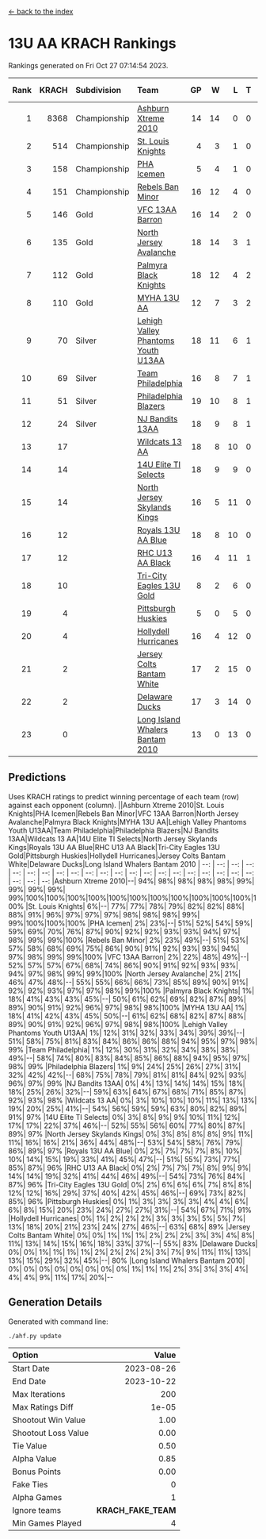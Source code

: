 [<- back to the index](readme.md)
# 13U AA KRACH Rankings
Rankings generated on Fri Oct 27 07:14:54 2023.

Rank|KRACH|Subdivision|Team|GP|W|L|T|OTW|OTL|SoS|Exp Wins|Win Diff
---:|---:|:---|:---|---:|---:|---:|---:|---:|---:|---:|---:|---:
1|8368|Championship|[Ashburn Xtreme 2010](https://gamesheetstats.com/seasons/3659/teams/140527/schedule)|14|14|0|0|0|0|101|14.8|-0.0
2|514|Championship|[St. Louis Knights](https://gamesheetstats.com/seasons/3659/teams/143323/schedule)|4|3|1|0|0|0|1699|3.8|-0.0
3|158|Championship|[PHA Icemen](https://gamesheetstats.com/seasons/3659/teams/143321/schedule)|5|4|1|0|0|0|54|4.9|0.0
4|151|Championship|[Rebels Ban Minor](https://gamesheetstats.com/seasons/3659/teams/140539/schedule)|16|12|4|0|0|0|1015|12.9|0.0
5|146|Gold|[VFC 13AA Barron](https://gamesheetstats.com/seasons/3659/teams/140544/schedule)|16|14|2|0|1|0|27|14.9|0.0
6|135|Gold|[North Jersey Avalanche](https://gamesheetstats.com/seasons/3659/teams/140535/schedule)|18|14|3|1|0|0|469|15.4|0.0
7|112|Gold|[Palmyra Black Knights](https://gamesheetstats.com/seasons/3659/teams/140537/schedule)|18|12|4|2|0|0|910|13.9|0.0
8|110|Gold|[MYHA 13U AA](https://gamesheetstats.com/seasons/3659/teams/140533/schedule)|12|7|3|2|1|0|86|8.9|0.0
9|70|Silver|[Lehigh Valley Phantoms Youth U13AA](https://gamesheetstats.com/seasons/3659/teams/140531/schedule)|18|11|6|1|0|2|488|12.4|0.0
10|69|Silver|[Team Philadelphia](https://gamesheetstats.com/seasons/3659/teams/140542/schedule)|16|8|7|1|0|0|1042|9.4|0.0
11|51|Silver|[Philadelphia Blazers](https://gamesheetstats.com/seasons/3659/teams/140538/schedule)|19|10|8|1|2|0|884|11.4|0.0
12|24|Silver|[NJ Bandits 13AA](https://gamesheetstats.com/seasons/3659/teams/140534/schedule)|18|9|8|1|2|2|486|10.4|0.0
13|17||[Wildcats 13 AA](https://gamesheetstats.com/seasons/3659/teams/140545/schedule)|18|8|10|0|0|0|50|8.9|0.0
14|14||[14U Elite TI Selects](https://gamesheetstats.com/seasons/3659/teams/140526/schedule)|18|9|9|0|1|1|42|9.9|0.0
15|14||[North Jersey Skylands Kings](https://gamesheetstats.com/seasons/3659/teams/140536/schedule)|16|5|11|0|1|0|72|5.9|0.0
16|12||[Royals 13U AA Blue](https://gamesheetstats.com/seasons/3659/teams/140541/schedule)|18|8|10|0|0|1|59|8.9|0.0
17|12||[RHC U13 AA Black](https://gamesheetstats.com/seasons/3659/teams/140540/schedule)|16|4|11|1|0|0|62|5.4|0.0
18|10||[Tri-City Eagles 13U Gold](https://gamesheetstats.com/seasons/3659/teams/140543/schedule)|8|2|6|0|0|1|68|2.9|0.0
19|4||[Pittsburgh Huskies](https://gamesheetstats.com/seasons/3659/teams/149413/schedule)|5|0|5|0|0|0|1476|0.9|0.0
20|4||[Hollydell Hurricanes](https://gamesheetstats.com/seasons/3659/teams/140529/schedule)|16|4|12|0|0|0|557|4.9|0.0
21|2||[Jersey Colts Bantam White](https://gamesheetstats.com/seasons/3659/teams/140530/schedule)|17|2|15|0|0|1|56|2.9|0.0
22|2||[Delaware Ducks](https://gamesheetstats.com/seasons/3659/teams/140528/schedule)|17|3|14|0|0|0|35|3.9|0.0
23|0||[Long Island Whalers Bantam 2010](https://gamesheetstats.com/seasons/3659/teams/140532/schedule)|13|0|13|0|0|0|50|0.9|0.0

## Predictions
Uses KRACH ratings to predict winning percentage of each team (row) against each opponent (column).
||Ashburn Xtreme 2010|St. Louis Knights|PHA Icemen|Rebels Ban Minor|VFC 13AA Barron|North Jersey Avalanche|Palmyra Black Knights|MYHA 13U AA|Lehigh Valley Phantoms Youth U13AA|Team Philadelphia|Philadelphia Blazers|NJ Bandits 13AA|Wildcats 13 AA|14U Elite TI Selects|North Jersey Skylands Kings|Royals 13U AA Blue|RHC U13 AA Black|Tri-City Eagles 13U Gold|Pittsburgh Huskies|Hollydell Hurricanes|Jersey Colts Bantam White|Delaware Ducks|Long Island Whalers Bantam 2010
| --: | --: | --: | --: | --: | --: | --: | --: | --: | --: | --: | --: | --: | --: | --: | --: | --: | --: | --: | --: | --: | --: | --: | --: 
|Ashburn Xtreme 2010|--| 94%| 98%| 98%| 98%| 98%| 99%| 99%| 99%| 99%| 99%|100%|100%|100%|100%|100%|100%|100%|100%|100%|100%|100%|100%
|St. Louis Knights|  6%|--| 77%| 77%| 78%| 79%| 82%| 82%| 88%| 88%| 91%| 96%| 97%| 97%| 97%| 98%| 98%| 98%| 99%| 99%|100%|100%|100%
|PHA Icemen|  2%| 23%|--| 51%| 52%| 54%| 59%| 59%| 69%| 70%| 76%| 87%| 90%| 92%| 92%| 93%| 93%| 94%| 97%| 98%| 99%| 99%|100%
|Rebels Ban Minor|  2%| 23%| 49%|--| 51%| 53%| 57%| 58%| 68%| 69%| 75%| 86%| 90%| 91%| 92%| 93%| 93%| 94%| 97%| 98%| 99%| 99%|100%
|VFC 13AA Barron|  2%| 22%| 48%| 49%|--| 52%| 57%| 57%| 67%| 68%| 74%| 86%| 90%| 91%| 92%| 93%| 93%| 94%| 97%| 98%| 99%| 99%|100%
|North Jersey Avalanche|  2%| 21%| 46%| 47%| 48%|--| 55%| 55%| 66%| 66%| 73%| 85%| 89%| 90%| 91%| 92%| 92%| 93%| 97%| 97%| 98%| 99%|100%
|Palmyra Black Knights|  1%| 18%| 41%| 43%| 43%| 45%|--| 50%| 61%| 62%| 69%| 82%| 87%| 89%| 89%| 90%| 91%| 92%| 96%| 97%| 98%| 98%|100%
|MYHA 13U AA|  1%| 18%| 41%| 42%| 43%| 45%| 50%|--| 61%| 62%| 68%| 82%| 87%| 88%| 89%| 90%| 91%| 92%| 96%| 97%| 98%| 98%|100%
|Lehigh Valley Phantoms Youth U13AA|  1%| 12%| 31%| 32%| 33%| 34%| 39%| 39%|--| 51%| 58%| 75%| 81%| 83%| 84%| 86%| 86%| 88%| 94%| 95%| 97%| 98%| 99%
|Team Philadelphia|  1%| 12%| 30%| 31%| 32%| 34%| 38%| 38%| 49%|--| 58%| 74%| 80%| 83%| 84%| 85%| 86%| 88%| 94%| 95%| 97%| 98%| 99%
|Philadelphia Blazers|  1%|  9%| 24%| 25%| 26%| 27%| 31%| 32%| 42%| 42%|--| 68%| 75%| 78%| 79%| 81%| 81%| 84%| 92%| 93%| 96%| 97%| 99%
|NJ Bandits 13AA|  0%|  4%| 13%| 14%| 14%| 15%| 18%| 18%| 25%| 26%| 32%|--| 59%| 63%| 64%| 67%| 68%| 71%| 85%| 87%| 92%| 93%| 98%
|Wildcats 13 AA|  0%|  3%| 10%| 10%| 10%| 11%| 13%| 13%| 19%| 20%| 25%| 41%|--| 54%| 56%| 59%| 59%| 63%| 80%| 82%| 89%| 91%| 97%
|14U Elite TI Selects|  0%|  3%|  8%|  9%|  9%| 10%| 11%| 12%| 17%| 17%| 22%| 37%| 46%|--| 52%| 55%| 56%| 60%| 77%| 80%| 87%| 89%| 97%
|North Jersey Skylands Kings|  0%|  3%|  8%|  8%|  8%|  9%| 11%| 11%| 16%| 16%| 21%| 36%| 44%| 48%|--| 53%| 54%| 58%| 76%| 79%| 86%| 89%| 97%
|Royals 13U AA Blue|  0%|  2%|  7%|  7%|  7%|  8%| 10%| 10%| 14%| 15%| 19%| 33%| 41%| 45%| 47%|--| 51%| 55%| 73%| 77%| 85%| 87%| 96%
|RHC U13 AA Black|  0%|  2%|  7%|  7%|  7%|  8%|  9%|  9%| 14%| 14%| 19%| 32%| 41%| 44%| 46%| 49%|--| 54%| 73%| 76%| 84%| 87%| 96%
|Tri-City Eagles 13U Gold|  0%|  2%|  6%|  6%|  6%|  7%|  8%|  8%| 12%| 12%| 16%| 29%| 37%| 40%| 42%| 45%| 46%|--| 69%| 73%| 82%| 85%| 96%
|Pittsburgh Huskies|  0%|  1%|  3%|  3%|  3%|  3%|  4%|  4%|  6%|  6%|  8%| 15%| 20%| 23%| 24%| 27%| 27%| 31%|--| 54%| 67%| 71%| 91%
|Hollydell Hurricanes|  0%|  1%|  2%|  2%|  2%|  3%|  3%|  3%|  5%|  5%|  7%| 13%| 18%| 20%| 21%| 23%| 24%| 27%| 46%|--| 63%| 68%| 89%
|Jersey Colts Bantam White|  0%|  0%|  1%|  1%|  1%|  2%|  2%|  2%|  3%|  3%|  4%|  8%| 11%| 13%| 14%| 15%| 16%| 18%| 33%| 37%|--| 55%| 83%
|Delaware Ducks|  0%|  0%|  1%|  1%|  1%|  1%|  2%|  2%|  2%|  2%|  3%|  7%|  9%| 11%| 11%| 13%| 13%| 15%| 29%| 32%| 45%|--| 80%
|Long Island Whalers Bantam 2010|  0%|  0%|  0%|  0%|  0%|  0%|  0%|  0%|  1%|  1%|  1%|  2%|  3%|  3%|  3%|  4%|  4%|  4%|  9%| 11%| 17%| 20%|--

## Generation Details

Generated with command line:
```
./ahf.py update
```

| Option | Value |
| :----- | ----: |
| Start Date | 2023-08-26 |
| End Date | 2023-10-22 |
| Max Iterations | 200 |
| Max Ratings Diff | 1e-05 |
| Shootout Win Value | 1.00 |
| Shootout Loss Value | 0.00 |
| Tie Value | 0.50 |
| Alpha Value | 0.85 |
| Bonus Points | 0.00 |
| Fake Ties | 0 |
| Alpha Games | 1 |
| Ignore teams | __KRACH_FAKE_TEAM__ |
| Min Games Played | 4 |

